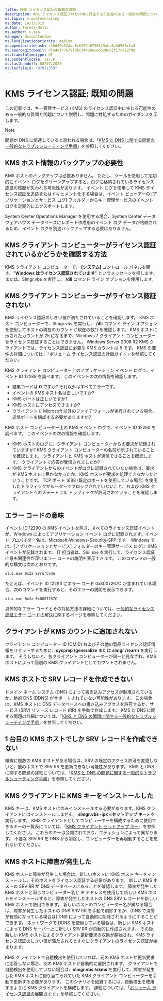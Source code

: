 ```yaml
---
title: KMS ライセンス認証の既知の問題
description: KMS ライセンス認証プロセス中に発生する可能性のある一般的な問題について説明し、解決策とガイダンスを示します。
ms.topic: troubleshooting
ms.date: 10/3/2019
author: Teresa-Motiv
ms.author: v-tea
manager: dcscontentpm
ms.localizationpriority: medium
ms.openlocfilehash: c36d40c52dad8cb299e0736149abc6a36560c1a4
ms.sourcegitcommit: dfa48f77b751dbc34409aced628eb2f17c912f08
ms.translationtype: HT
ms.contentlocale: ja-JP
ms.lasthandoff: 08/07/2020
ms.locfileid: "87972359"
---
```

# <a name="kms-activation-known-issues"></a>KMS ライセンス認証: 既知の問題

この記事では、キー管理サービス (KMS) のライセンス認証中に生じる可能性のある一般的な質問と問題について説明し、問題に対処するためのガイダンスを示します。

> [!NOTE]
> 問題が DNS に関連していると思われる場合は、「[KMS と DNS に関する問題の一般的なトラブルシューティング手順](common-troubleshooting-procedures-kms-dns.md)」を参照してください。

## <a name="should-i-back-up-kms-host-information"></a>KMS ホスト情報のバックアップの必要性

KMS ホストのバックアップは必要ありません。 ただし、ツールを使用して定期的にイベント ログをクリーンアップすると、ログに格納されているライセンス認証の履歴が失われる可能性があります。 イベント ログを使用して KMS ライセンス認証を追跡またはドキュメント化する場合は、イベント ビューアーの [アプリケーションとサービス ログ] フォルダーからキー管理サービスのイベント ログを定期的にエクスポートします。

System Center Operations Manager を使用する場合、System Center データ ウェアハウス データベースにレポート作成用のイベント ログ データが格納されるため、イベント ログを別途バックアップする必要はありません。

## <a name="is-the-kms-client-computer-activated"></a>KMS クライアント コンピューターがライセンス認証されているかどうかを確認する方法

KMS クライアント コンピューターで、 **[システム]** コントロール パネルを開き、"**Windows はライセンス認証されています**" というメッセージを探します。 または、Slmgr.vbs を実行し、 **/dli** コマンド ライン オプションを使用します。

## <a name="the-kms-client-computer-does-not-activate"></a>KMS クライアント コンピューターがライセンス認証されない

KMS ライセンス認証のしきい値が満たされていることを確認します。 KMS ホスト コンピューターで、Slmgr.vbs を実行し、 **/dli** コマンド ライン オプションを使用してホストの現在のカウント ("現在の数") を確認します。 KMS ホストに示されたカウントが 25 になるまで、Windows 7 クライアント コンピューターをライセンス認証することはできません。 Windows Server 2008 R2 KMS クライアントでは、ライセンス認証に必要な KMS カウントは 5 です。 KMS の要件の詳細については、「[ボリューム ライセンス認証の計画ガイド](https://go.microsoft.com/fwlink/?linkid=155926)」を参照してください。

KMS クライアント コンピューター上のアプリケーション イベント ログで、イベント ID 12289 を調べます。 このイベントの次の情報を確認します。

- 結果コードは **0** ですか? それ以外はすべてエラーです。
- イベントの KMS ホスト名は正しいですか?
- KMS ポートは正しいですか?
- KMS ホストにアクセスできますか?
- クライアントで Microsoft 以外のファイアウォールが実行されている場合、送信ポートを構成する必要がありますか?

KMS ホスト コンピューター上の KMS イベント ログで、イベント ID 12290 を調べます。 このイベントの次の情報を確認します。

- KMS ホストのログに、クライアント コンピューターからの要求が記録されていますか? KMS クライアント コンピューターの名前が示されていることを確認します。 クライアントと KMS ホストが通信できることを確認します。 クライアントで応答が受信されましたか?
- KMS クライアントからのイベントがログに記録されていない場合は、要求が KMS ホストに届かなかったか、KMS ホストが要求を処理できなかったということです。 TCP ポート 1688 (既定のポートを使用している場合) を使用したトラフィックがルーターでブロックされていないこと、および KMS クライアントへのステートフル トラフィックが許可されていることを確認します。

## <a name="what-does-this-error-code-mean"></a>エラー コードの意味

イベント ID 12290 の KMS イベントを除き、すべてのライセンス認証イベントが、Windows によってアプリケーション イベント ログに記録されます。イベント プロバイダー名は、Microsoft-Windows-Security-SPP です。 Windows では、[アプリケーションとサービス] フォルダーのキー管理サービス ログに KMS イベントが記録されます。 IT 担当者は、Slui.exe を実行して、ライセンス認証に最も関連性が深いエラー コードの説明を表示できます。 このコマンドの一般的な構文は次のとおりです。

```cmd
slui.exe 0x2a ErrorCode
```

たとえば、イベント ID 12293 にエラー コード 0x8007267C が含まれている場合、次のコマンドを実行すると、そのエラーの説明を表示できます。

```cmd
slui.exe 0x2a 0x8007267C
```

具体的なエラー コードとその対処方法の詳細については、[一般的なライセンス認証エラー コードの解決](activation-error-codes.md)に関するページを参照してください。

## <a name="clients-are-not-adding-to-the-kms-count"></a>クライアントが KMS カウントに追加されない

クライアント コンピューター ID (CMID) およびその他の製品ライセンス認証情報をリセットするために、**sysprep /generalize** または **slmgr /rearm** を実行します。 そうしないと、各クライアント コンピューターが同一と見なされ、KMS ホストによって個別の KMS クライアントとしてカウントされません。

## <a name="kms-hosts-are-unable-to-create-srv-records"></a>KMS ホストで SRV レコードを作成できない

ドメイン ネーム システム (DNS) によって書き込みアクセスが制限されているか、動的 DNS (DDNS) がサポートされていない可能性があります。 この場合は、KMS ホストに DNS データベースへの書き込みアクセスを許可するか、サービス (SRV) リソース レコード (RR) を手動で作成します。 KMS と DNS に関する問題の詳細については、「[KMS と DNS の問題に関する一般的なトラブルシューティング手順](common-troubleshooting-procedures-kms-dns.md)」を参照してください。

## <a name="only-the-first-kms-host-is-able-to-create-srv-records"></a>1 台目の KMS ホストでしか SRV レコードを作成できない

組織に複数の KMS ホストがある場合は、SRV の既定のアクセス許可を変更しないと、他のホストで SRV RR を更新できない可能性があります。 KMS と DNS に関する問題の詳細については、「[KMS と DNS の問題に関する一般的なトラブルシューティング手順](common-troubleshooting-procedures-kms-dns.md)」を参照してください。

## <a name="i-installed-a-kms-key-on-the-kms-client"></a>KMS クライアントに KMS キーをインストールした

KMS キーは、KMS ホストにのみインストールする必要があります。KMS クライアントにはインストールしません。 **slmgr.vbs -ipk &lt;セットアップ キー&gt;** を実行します。 KMS クライアントとしてコンピューターを構成するために使用できるキーの一覧表については、「[KMS クライアント セットアップ キー](KMSclientkeys.md)」を参照してください。 これらのキーは公開されており、エディションによって異なります。 不要な SRV RR を DNS から削除し、コンピューターを再起動することを忘れないでください。

## <a name="a-kms-host-failed"></a>KMS ホストに障害が発生した

KMS ホストに障害が発生した場合は、新しいホストに KMS ホスト キーをインストールし、そのホストをライセンス認証する必要があります。 新しい KMS ホストの SRV RR が DNS データベースにあることを確認します。 障害が発生した KMS ホストと同じコンピューター名と IP アドレスを使用して新しい KMS ホストをインストールすると、障害が発生したホストの DNS SRV レコードを新しい KMS ホストで使用できます。 新しいホストのコンピューター名が異なる場合は、障害が発生したホストの DNS SRV RR を手動で削除するか、(DNS で清掃が有効になっている場合は) DNS によって自動的に削除されるようにすることができます。 ネットワークで DDNS を使用している場合は、新しい KMS ホストによって DNS サーバー上に新しい SRV RR が自動的に作成されます。 その後、新しい KMS ホストによるクライアント更新要求の収集が開始され、KMS ライセンス認証のしきい値が満たされるとすぐにクライアントのライセンス認証が始まります。

KMS クライアントで自動検出を使用していれば、元の KMS ホストが更新要求に応答しない場合、別の KMS ホストが自動的に選択されます。 クライアントで自動検出を使用していない場合は、**slmgr.vbs /skms** を実行して、障害が発生した KMS ホストに割り当てられていた KMS クライアント コンピューターを手動で更新する必要があります。 このシナリオを回避するには、自動検出を使用するように KMS クライアントを構成します。 詳細については、「[ボリューム ライセンス認証の展開ガイド](https://go.microsoft.com/fwlink/?linkid=150083)」を参照してください。
